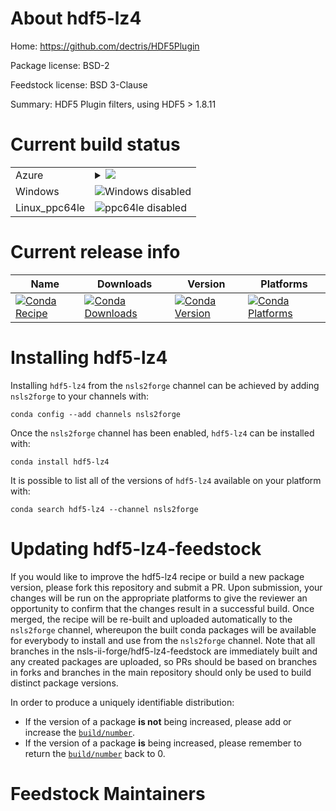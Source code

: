 About hdf5-lz4
==============

Home: https://github.com/dectris/HDF5Plugin

Package license: BSD-2

Feedstock license: BSD 3-Clause

Summary: HDF5 Plugin filters, using HDF5 > 1.8.11



Current build status
====================


<table>
    
  <tr>
    <td>Azure</td>
    <td>
      <details>
        <summary>
          <a href="https://dev.azure.com/nsls2forge/nsls2forge/_build/latest?definitionId=91&branchName=master">
            <img src="https://dev.azure.com/nsls2forge/nsls2forge/_apis/build/status/hdf5-lz4-feedstock?branchName=master">
          </a>
        </summary>
        <table>
          <thead><tr><th>Variant</th><th>Status</th></tr></thead>
          <tbody><tr>
              <td>linux</td>
              <td>
                <a href="https://dev.azure.com/nsls2forge/nsls2forge/_build/latest?definitionId=91&branchName=master">
                  <img src="https://dev.azure.com/nsls2forge/nsls2forge/_apis/build/status/hdf5-lz4-feedstock?branchName=master&jobName=linux&configuration=linux_" alt="variant">
                </a>
              </td>
            </tr><tr>
              <td>osx</td>
              <td>
                <a href="https://dev.azure.com/nsls2forge/nsls2forge/_build/latest?definitionId=91&branchName=master">
                  <img src="https://dev.azure.com/nsls2forge/nsls2forge/_apis/build/status/hdf5-lz4-feedstock?branchName=master&jobName=osx&configuration=osx_" alt="variant">
                </a>
              </td>
            </tr>
          </tbody>
        </table>
      </details>
    </td>
  </tr>
  <tr>
    <td>Windows</td>
    <td>
      <img src="https://img.shields.io/badge/Windows-disabled-lightgrey.svg" alt="Windows disabled">
    </td>
  </tr>
  <tr>
    <td>Linux_ppc64le</td>
    <td>
      <img src="https://img.shields.io/badge/ppc64le-disabled-lightgrey.svg" alt="ppc64le disabled">
    </td>
  </tr>
</table>

Current release info
====================

| Name | Downloads | Version | Platforms |
| --- | --- | --- | --- |
| [![Conda Recipe](https://img.shields.io/badge/recipe-hdf5--lz4-green.svg)](https://anaconda.org/nsls2forge/hdf5-lz4) | [![Conda Downloads](https://img.shields.io/conda/dn/nsls2forge/hdf5-lz4.svg)](https://anaconda.org/nsls2forge/hdf5-lz4) | [![Conda Version](https://img.shields.io/conda/vn/nsls2forge/hdf5-lz4.svg)](https://anaconda.org/nsls2forge/hdf5-lz4) | [![Conda Platforms](https://img.shields.io/conda/pn/nsls2forge/hdf5-lz4.svg)](https://anaconda.org/nsls2forge/hdf5-lz4) |

Installing hdf5-lz4
===================

Installing `hdf5-lz4` from the `nsls2forge` channel can be achieved by adding `nsls2forge` to your channels with:

```
conda config --add channels nsls2forge
```

Once the `nsls2forge` channel has been enabled, `hdf5-lz4` can be installed with:

```
conda install hdf5-lz4
```

It is possible to list all of the versions of `hdf5-lz4` available on your platform with:

```
conda search hdf5-lz4 --channel nsls2forge
```




Updating hdf5-lz4-feedstock
===========================

If you would like to improve the hdf5-lz4 recipe or build a new
package version, please fork this repository and submit a PR. Upon submission,
your changes will be run on the appropriate platforms to give the reviewer an
opportunity to confirm that the changes result in a successful build. Once
merged, the recipe will be re-built and uploaded automatically to the
`nsls2forge` channel, whereupon the built conda packages will be available for
everybody to install and use from the `nsls2forge` channel.
Note that all branches in the nsls-ii-forge/hdf5-lz4-feedstock are
immediately built and any created packages are uploaded, so PRs should be based
on branches in forks and branches in the main repository should only be used to
build distinct package versions.

In order to produce a uniquely identifiable distribution:
 * If the version of a package **is not** being increased, please add or increase
   the [``build/number``](https://conda.io/docs/user-guide/tasks/build-packages/define-metadata.html#build-number-and-string).
 * If the version of a package **is** being increased, please remember to return
   the [``build/number``](https://conda.io/docs/user-guide/tasks/build-packages/define-metadata.html#build-number-and-string)
   back to 0.

Feedstock Maintainers
=====================


